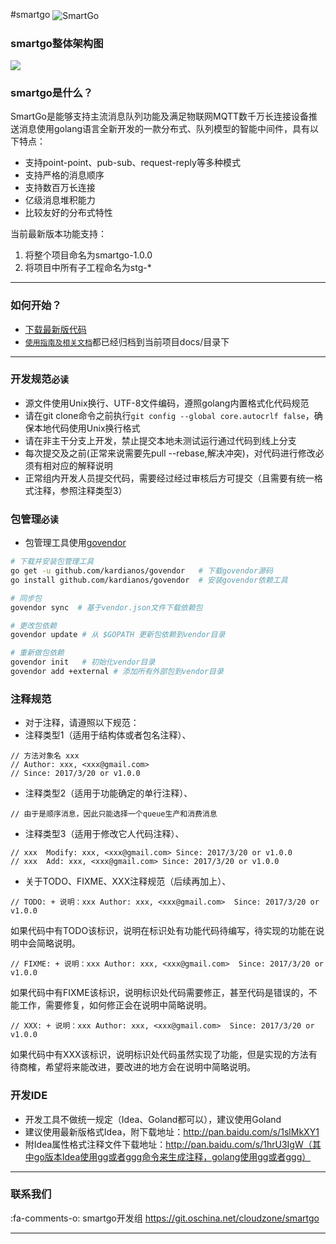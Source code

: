 #smartgo
<img src="https://git.oschina.net/uploads/images/2017/0915/133220_def37898_859722.png" width="" height="" alt="SmartGo" align="center" />


### smartgo整体架构图
![](https://git.oschina.net/uploads/images/2017/0915/124147_d695d6e8_859722.png)


### smartgo是什么？
SmartGo是能够支持主流消息队列功能及满足物联网MQTT数千万长连接设备推送消息使用golang语言全新开发的一款分布式、队列模型的智能中间件，具有以下特点：

* 支持point-point、pub-sub、request-reply等多种模式
* 支持严格的消息顺序
* 支持数百万长连接
* 亿级消息堆积能力
* 比较友好的分布式特性

当前最新版本功能支持：     
1. 将整个项目命名为smartgo-1.0.0    
2. 将项目中所有子工程命名为stg-*    


----------

### 如何开始？
* [下载最新版代码](https://git.oschina.net/cloudzone/smartgo)
* [`使用指南及相关文档`](https://git.oschina.net/cloudzone/smartgo)都已经归档到当前项目docs/目录下


----------


### 开发规范`必读`
* 源文件使用Unix换行、UTF-8文件编码，遵照golang内置格式化代码规范
* 请在git clone命令之前执行`git config --global core.autocrlf false`，确保本地代码使用Unix换行格式
* 请在非主干分支上开发，禁止提交本地未测试运行通过代码到线上分支
* 每次提交及之前(正常来说需要先pull --rebase,解决冲突)，对代码进行修改必须有相对应的解释说明
* 正常组内开发人员提交代码，需要经过经过审核后方可提交（且需要有统一格式注释，参照注释类型3）
  
### 包管理`必读`
* 包管理工具使用[govendor](https://github.com/kardianos/govendor)

```bash
# 下载并安装包管理工具
go get -u github.com/kardianos/govendor   # 下载govendor源码
go install github.com/kardianos/govendor  # 安装govendor依赖工具

# 同步包
govendor sync  # 基于vendor.json文件下载依赖包

# 更改包依赖
govendor update # 从 $GOPATH 更新包依赖到vendor目录

# 重新做包依赖
govendor init   # 初始化vendor目录
govendor add +external # 添加所有外部包到vendor目录
```



### 注释规范
* 对于注释，请遵照以下规范：
* 注释类型1（适用于结构体或者包名注释）、

```
// 方法对象名 xxx
// Author: xxx, <xxx@gmail.com>
// Since: 2017/3/20 or v1.0.0 
```

* 注释类型2（适用于功能确定的单行注释）、

```
// 由于是顺序消息，因此只能选择一个queue生产和消费消息
```

* 注释类型3（适用于修改它人代码注释）、

```
// xxx  Modify: xxx, <xxx@gmail.com> Since: 2017/3/20 or v1.0.0
// xxx  Add: xxx, <xxx@gmail.com> Since: 2017/3/20 or v1.0.0
```
  
* 关于TODO、FIXME、XXX注释规范（后续再加上）、

```
// TODO: + 说明：xxx Author: xxx, <xxx@gmail.com>  Since: 2017/3/20 or v1.0.0
```
如果代码中有TODO该标识，说明在标识处有功能代码待编写，待实现的功能在说明中会简略说明。

```
// FIXME: + 说明：xxx Author: xxx, <xxx@gmail.com>  Since: 2017/3/20 or v1.0.0
```
如果代码中有FIXME该标识，说明标识处代码需要修正，甚至代码是错误的，不能工作，需要修复，如何修正会在说明中简略说明。

```
// XXX: + 说明：xxx Author: xxx, <xxx@gmail.com>  Since: 2017/3/20 or v1.0.0
```
如果代码中有XXX该标识，说明标识处代码虽然实现了功能，但是实现的方法有待商榷，希望将来能改进，要改进的地方会在说明中简略说明。



### 开发IDE
* 开发工具不做统一规定（Idea、Goland都可以），建议使用Goland
* 建议使用最新版格式Idea，附下载地址：http://pan.baidu.com/s/1slMkXY1
* 附Idea属性格式注释文件下载地址：http://pan.baidu.com/s/1hrU3IgW（其中go版本Idea使用gg或者ggg命令来生成注释，golang使用gg或者ggg）


----------

### 联系我们
 :fa-comments-o: smartgo开发组 https://git.oschina.net/cloudzone/smartgo

----------

